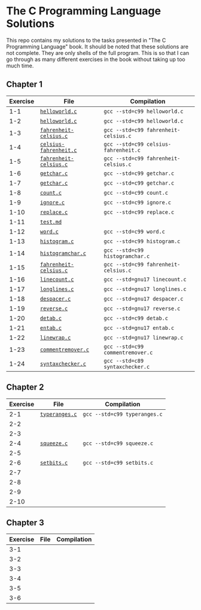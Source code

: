 # The C Programming Language Solutions

This repo contains my solutions to the tasks presented in "The C Programming Language" book. It should be noted that these solutions are not complete. They are only shells of the full program. This is so that I can go through as many different exercises in the book without taking up too much time.

## Chapter 1

| Exercise | File                                                    | Compilation                          |
|----------|---------------------------------------------------------|--------------------------------------|
| 1-1      | [`helloworld.c`](chapter1/helloworld.c)                 | `gcc --std=c99 helloworld.c`         |
| 1-2      | [`helloworld.c`](chapter1/helloworld.c)                 | `gcc --std=c99 helloworld.c`         |
| 1-3      | [`fahrenheit-celsius.c`](chapter1/fahrenheit-celsius.c) | `gcc --std=c99 fahrenheit-celsius.c` |
| 1-4      | [`celsius-fahrenheit.c`](chapter1/celsius-fahrenheit.c) | `gcc --std=c99 celsius-fahrenheit.c` |
| 1-5      | [`fahrenheit-celsius.c`](chapter1/fahrenheit-celsius.c) | `gcc --std=c99 fahrenheit-celsius.c` |
| 1-6      | [`getchar.c`](chapter1/getchar.c)                       | `gcc --std=c99 getchar.c`            |
| 1-7      | [`getchar.c`](chapter1/getchar.c)                       | `gcc --std=c99 getchar.c`            |
| 1-8      | [`count.c`](chapter1/count.c)                           | `gcc --std=c99 count.c`              |
| 1-9      | [`ignore.c`](chapter1/ignore.c)                         | `gcc --std=c99 ignore.c`             |
| 1-10     | [`replace.c`](chapter1/replace.c)                       | `gcc --std=c99 replace.c`            |
| 1-11     | [`test.md`](chapter1/test.md)                           |                                      |
| 1-12     | [`word.c`](chapter1/word.c)                             | `gcc --std=c99 word.c`               |
| 1-13     | [`histogram.c`](chapter1/histogram.c)                   | `gcc --std=c99 histogram.c`          |
| 1-14     | [`histogramchar.c`](chapter1/histogramchar.c)           | `gcc --std=c99 histogramchar.c`      |
| 1-15     | [`fahrenheit-celsius.c`](chapter1/fahrenheit-celsius.c) | `gcc --std=c99 fahrenheit-celsius.c` |
| 1-16     | [`linecount.c`](chapter1/linecount.c)                   | `gcc --std=gnu17 linecount.c`        |
| 1-17     | [`longlines.c`](chapter1/longlines.c)                   | `gcc --std=gnu17 longlines.c`        |
| 1-18     | [`despacer.c`](chapter1/despacer.c)                     | `gcc --std=gnu17 despacer.c`         |
| 1-19     | [`reverse.c`](chapter1/reverse.c)                       | `gcc --std=gnu17 reverse.c`          |
| 1-20     | [`detab.c`](chapter1/detab.c)                           | `gcc --std=c99 detab.c`              |
| 1-21     | [`entab.c`](chapter1/entab.c)                           | `gcc --std=gnu17 entab.c`            |
| 1-22     | [`linewrap.c`](chapter1/linewrap.c)                     | `gcc --std=gnu17 linewrap.c`         |
| 1-23     | [`commentremover.c`](chapter1/commentremover.c)         | `gcc --std=c99 commentremover.c`     |
| 1-24     | [`syntaxchecker.c`](chapter1/syntaxchecker.c)           | `gcc --std=c89 syntaxchecker.c`      |

## Chapter 2

| Exercise | File                                    | Compilation                  |
|----------|-----------------------------------------|------------------------------|
| 2-1      | [`typeranges.c`](chapter2/typeranges.c) | `gcc --std=c99 typeranges.c` |
| 2-2      |                                         |                              |
| 2-3      |                                         |                              |
| 2-4      | [`squeeze.c`](chapter2/squeeze.c)       | `gcc --std=c99 squeeze.c`    |
| 2-5      |                                         |                              |
| 2-6      | [`setbits.c`](chapter2/setbits.c)       | `gcc --std=c99 setbits.c`    |
| 2-7      |                                         |                              |
| 2-8      |                                         |                              |
| 2-9      |                                         |                              |
| 2-10     |                                         |                              |

## Chapter 3

| Exercise | File | Compilation |
|----------|------|-------------|
| 3-1      |      |             |
| 3-2      |      |             |
| 3-3      |      |             |
| 3-4      |      |             |
| 3-5      |      |             |
| 3-6      |      |             |


